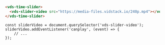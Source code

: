 <script>
import Docs from './_Docs.md';
</script>

<Docs>

```html copyHighlight|slot=usage{2}
<vds-time-slider>
  <vds-slider-video src="https://media-files.vidstack.io/240p.mp4"></vds-slider-video>
</vds-time-slider>
```

```js|slot=video-events{2-4}
const sliderVideo = document.querySelector('vds-slider-video');
sliderVideo.addEventListener('canplay', (event) => {
	// ...
});
```

</Docs>
